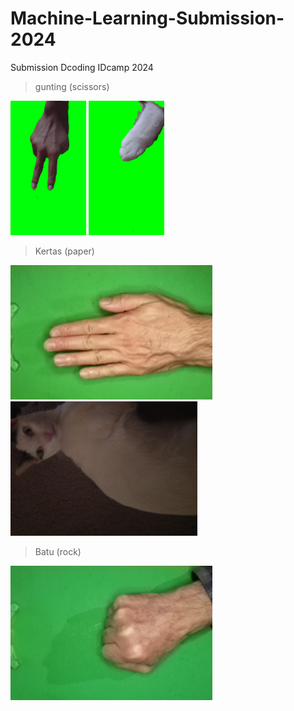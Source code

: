 # Machine-Learning-Submission-2024
Submission Dcoding IDcamp 2024



> gunting (scissors)<br>
<img src="https://github.com/nazhiba/Machine-Learning-Submission-2024/raw/7958e0e5e88a5cb8fcd53d6de74f4bc6595905ea/tester/gunting.jpg" alt="Gunting"  height="215">
<img src="https://github.com/nazhiba/Machine-Learning-Submission-2024/raw/7958e0e5e88a5cb8fcd53d6de74f4bc6595905ea/tester/meow.jpg" alt="Gunting"  height="215">

> Kertas (paper)<br>
<img src="https://github.com/nazhiba/Machine-Learning-Submission-2024/raw/7958e0e5e88a5cb8fcd53d6de74f4bc6595905ea/tester/keretas.png" alt="Kertas"  height="215">
<img src="https://github.com/nazhiba/Machine-Learning-Submission-2024/blob/fa2b8b71db233661d4593d77e88b1ff5eb41af2d/tester/p.jpg" alt="Kertas"  height="215">

> Batu (rock)<br>
<img src="https://github.com/nazhiba/Machine-Learning-Submission-2024/raw/7958e0e5e88a5cb8fcd53d6de74f4bc6595905ea/tester/batu.png" alt="Batu"  height="215">
